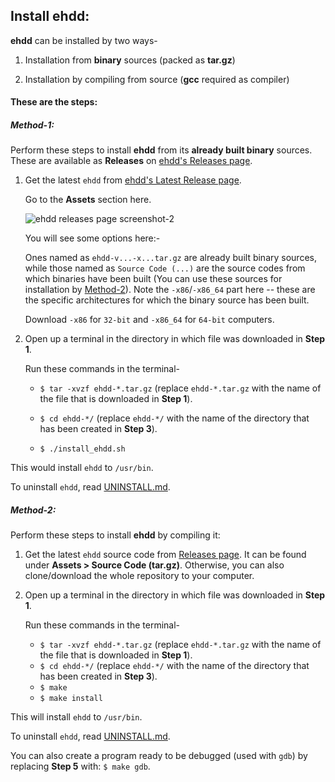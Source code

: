 ## Install ehdd:

**ehdd** can be installed by two ways-

1. Installation from **binary** sources (packed as **tar.gz**)

2. Installation by compiling from source (**gcc** required as compiler)

#### These are the steps:

##### Method-1:

Perform these steps to install **ehdd** from its **already built binary** sources. These are available as **Releases** on [ehdd's Releases page](https://github.com/lakshayrohila/ehdd/releases).

1. Get the latest `ehdd` from [ehdd's Latest Release page](https://github.com/lakshayrohila/ehdd/releases/latest).
   
   Go to the **Assets** section here.
   
   ![ehdd releases page screenshot-2](https://i.ibb.co/0sfZ41b/ehdd-release2.png)
   
   You will see some options here:-
   
   Ones named as `ehdd-v...-x...tar.gz` are already built binary sources, while those named as `Source Code (...)` are the source codes from which binaries have been built (You can use these sources for installation by [Method-2](#method-2)). Note the `-x86`/`-x86_64` part here -- these are the specific architectures for which the binary source has been built.
   
   Download `-x86` for `32-bit` and `-x86_64` for `64-bit` computers.

2. Open up a terminal in the directory in which file was downloaded in **Step 1**.
   
   Run these commands in the terminal-
   
   - `$ tar -xvzf ehdd-*.tar.gz` (replace `ehdd-*.tar.gz` with the name of the file that is downloaded in **Step 1**).
   
   - `$ cd ehdd-*/` (replace `ehdd-*/` with the name of the directory that has been created in **Step 3**).
   
   - `$ ./install_ehdd.sh`

This would install `ehdd` to `/usr/bin`.

To uninstall `ehdd`, read [UNINSTALL.md](./UNINSTALL.md).

##### Method-2:

Perform these steps to install **ehdd** by compiling it:

1. Get the latest `ehdd` source code from [Releases page](https://github.com/lakshayrohila/ehdd/releases/latest). It can be found under **Assets > Source Code (tar.gz)**. Otherwise, you can also clone/download the whole repository to your computer.

2. Open up a terminal in the directory in which file was downloaded in **Step 1**.
   
   Run these commands in the terminal-
   
   - `$ tar -xvzf ehdd-*.tar.gz` (replace `ehdd-*.tar.gz` with the name of the file that is downloaded in **Step 1**).
   - `$ cd ehdd-*/` (replace `ehdd-*/` with the name of the directory that has been created in **Step 3**).
   - `$ make`
   - `$ make install`

This will install `ehdd` to `/usr/bin`.

To uninstall `ehdd`, read [UNINSTALL.md](./UNINSTALL.md).

You can also create a program ready to be debugged (used with `gdb`) by replacing **Step 5** with: `$ make gdb`.

